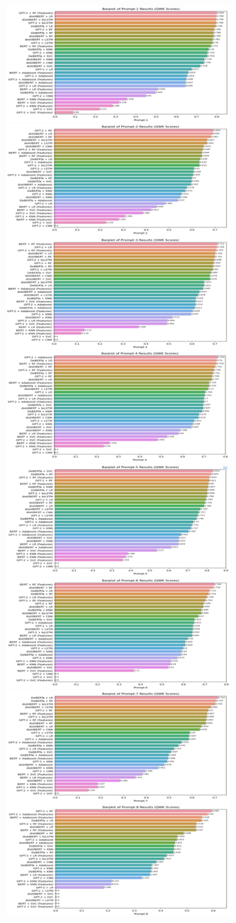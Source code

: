 
<img src = "https://github.com/suhasmaddali/English-Language-Learning-Prediction-with-AI-and-Machine-Learning/blob/Suhas/Result%20Plots/Prompt-1%20Results.png"/>

<img src = "https://github.com/suhasmaddali/English-Language-Learning-Prediction-with-AI-and-Machine-Learning/blob/Suhas/Result%20Plots/Prompt-2%20Resuts.png"/>

<img src = "https://github.com/suhasmaddali/English-Language-Learning-Prediction-with-AI-and-Machine-Learning/blob/Suhas/Result%20Plots/Prompt-3%20Results.png"/>

<img src = "https://github.com/suhasmaddali/English-Language-Learning-Prediction-with-AI-and-Machine-Learning/blob/Suhas/Result%20Plots/Prompt-4%20Results.png"/>

<img src = "https://github.com/suhasmaddali/English-Language-Learning-Prediction-with-AI-and-Machine-Learning/blob/Suhas/Result%20Plots/Prompt-5%20Results.png"/>

<img src = "https://github.com/suhasmaddali/English-Language-Learning-Prediction-with-AI-and-Machine-Learning/blob/Suhas/Result%20Plots/Prompt-6%20Results.png"/>

<img src = "https://github.com/suhasmaddali/English-Language-Learning-Prediction-with-AI-and-Machine-Learning/blob/Suhas/Result%20Plots/Prompt-7%20Results.png"/>

<img src = "https://github.com/suhasmaddali/English-Language-Learning-Prediction-with-AI-and-Machine-Learning/blob/Suhas/Result%20Plots/Prompt-8%20Results.png"/>
